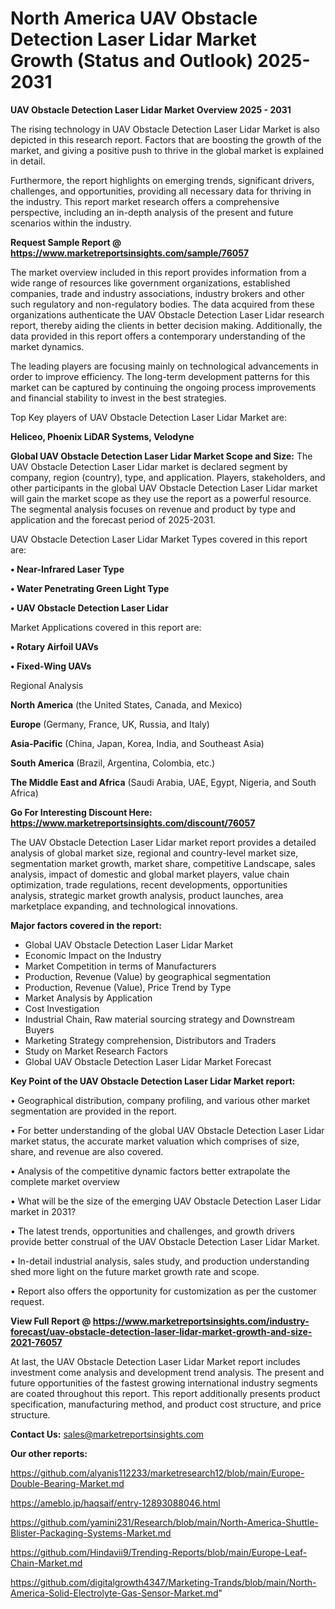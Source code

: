 # North America UAV Obstacle Detection Laser Lidar Market Growth (Status and Outlook) 2025-2031

<Strong> UAV Obstacle Detection Laser Lidar Market Overview 2025 - 2031</strong>

The rising technology in UAV Obstacle Detection Laser Lidar Market is also depicted in this research report. Factors that are boosting the growth of the market, and giving a positive push to thrive in the global market is explained in detail.

Furthermore, the report highlights on emerging trends, significant drivers, challenges, and opportunities, providing all necessary data for thriving in the industry. This report market research offers a comprehensive perspective, including an in-depth analysis of the present and future scenarios within the industry.

<strong>Request Sample Report @ <a href=https://www.marketreportsinsights.com/sample/76057>https://www.marketreportsinsights.com/sample/76057</a></strong>

The market overview included in this report provides information from a wide range of resources like government organizations, established companies, trade and industry associations, industry brokers and other such regulatory and non-regulatory bodies. The data acquired from these organizations authenticate the UAV Obstacle Detection Laser Lidar research report, thereby aiding the clients in better decision making. Additionally, the data provided in this report offers a contemporary understanding of the market dynamics.

The leading players are focusing mainly on technological advancements in order to improve efficiency. The long-term development patterns for this market can be captured by continuing the ongoing process improvements and financial stability to invest in the best strategies.

Top Key players of UAV Obstacle Detection Laser Lidar Market are:

<strong>Heliceo, Phoenix LiDAR Systems, Velodyne</strong>

<strong><b>Global UAV Obstacle Detection Laser Lidar Market Scope and Size:</b></strong>
The UAV Obstacle Detection Laser Lidar market is declared segment by company, region (country), type, and application. Players, stakeholders, and other participants in the global UAV Obstacle Detection Laser Lidar market will gain the market scope as they use the report as a powerful resource. The segmental analysis focuses on revenue and product by type and application and the forecast period of 2025-2031.

UAV Obstacle Detection Laser Lidar Market Types covered in this report are:

<strong>• Near-Infrared Laser Type

• Water Penetrating Green Light Type

• UAV Obstacle Detection Laser Lidar</strong>

Market Applications covered in this report are:

<strong>• Rotary Airfoil UAVs

• Fixed-Wing UAVs</strong> 

Regional Analysis

<strong>North America</strong> (the United States, Canada, and Mexico)

<strong>Europe</strong> (Germany, France, UK, Russia, and Italy)

<strong>Asia-Pacific</strong> (China, Japan, Korea, India, and Southeast Asia)

<strong>South America</strong> (Brazil, Argentina, Colombia, etc.)

<strong>The Middle East and Africa</strong> (Saudi Arabia, UAE, Egypt, Nigeria, and South Africa)

<strong>Go For Interesting Discount Here: <a href=https://www.marketreportsinsights.com/discount/76057>https://www.marketreportsinsights.com/discount/76057</a></strong>

The UAV Obstacle Detection Laser Lidar market report provides a detailed analysis of global market size, regional and country-level market size, segmentation market growth, market share, competitive Landscape, sales analysis, impact of domestic and global market players, value chain optimization, trade regulations, recent developments, opportunities analysis, strategic market growth analysis, product launches, area marketplace expanding, and technological innovations.

<strong><b>Major factors covered in the report:</b></strong>
<ul>
  <li>Global UAV Obstacle Detection Laser Lidar Market </li>
  <li>Economic Impact on the Industry</li>
  <li>Market Competition in terms of Manufacturers</li>
  <li>Production, Revenue (Value) by geographical segmentation</li>
  <li>Production, Revenue (Value), Price Trend by Type</li>
  <li>Market Analysis by Application</li>
  <li>Cost Investigation</li>
  <li>Industrial Chain, Raw material sourcing strategy and Downstream Buyers</li>
  <li>Marketing Strategy comprehension, Distributors and Traders</li>
  <li>Study on Market Research Factors</li>
  <li>Global UAV Obstacle Detection Laser Lidar Market Forecast</li>
</ul>

<strong><b>Key Point of the UAV Obstacle Detection Laser Lidar Market report:</b></strong>

• Geographical distribution, company profiling, and various other market segmentation are provided in the report.

• For better understanding of the global UAV Obstacle Detection Laser Lidar market status, the accurate market valuation which comprises of size, share, and revenue are also covered.

• Analysis of the competitive dynamic factors better extrapolate the complete market overview

• What will be the size of the emerging UAV Obstacle Detection Laser Lidar market in 2031?

• The latest trends, opportunities and challenges, and growth drivers provide better construal of the UAV Obstacle Detection Laser Lidar Market.

• In-detail industrial analysis, sales study, and production understanding shed more light on the future market growth rate and scope.

• Report also offers the opportunity for customization as per the customer request.

<strong><b>View Full Report @ <a href=https://www.marketreportsinsights.com/industry-forecast/uav-obstacle-detection-laser-lidar-market-growth-and-size-2021-76057>https://www.marketreportsinsights.com/industry-forecast/uav-obstacle-detection-laser-lidar-market-growth-and-size-2021-76057</a></b></strong>


At last, the UAV Obstacle Detection Laser Lidar Market report includes investment come analysis and development trend analysis. The present and future opportunities of the fastest growing international industry segments are coated throughout this report. This report additionally presents product specification, manufacturing method, and product cost structure, and price structure.

<strong>Contact Us:</strong>
sales@marketreportsinsights.com

<strong>Our other reports:</strong>

<a href=https://github.com/alyanis112233/marketresearch12/blob/main/Europe-Double-Bearing-Market.md>https://github.com/alyanis112233/marketresearch12/blob/main/Europe-Double-Bearing-Market.md</a>

<a href=https://ameblo.jp/haqsaif/entry-12893088046.html>https://ameblo.jp/haqsaif/entry-12893088046.html</a>

<a href=https://github.com/yamini231/Research/blob/main/North-America-Shuttle-Blister-Packaging-Systems-Market.md>https://github.com/yamini231/Research/blob/main/North-America-Shuttle-Blister-Packaging-Systems-Market.md</a>

<a href=https://github.com/Hindavii9/Trending-Reports/blob/main/Europe-Leaf-Chain-Market.md>https://github.com/Hindavii9/Trending-Reports/blob/main/Europe-Leaf-Chain-Market.md</a>

<a href=https://github.com/digitalgrowth4347/Marketing-Trands/blob/main/North-America-Solid-Electrolyte-Gas-Sensor-Market.md>https://github.com/digitalgrowth4347/Marketing-Trands/blob/main/North-America-Solid-Electrolyte-Gas-Sensor-Market.md</a>"
